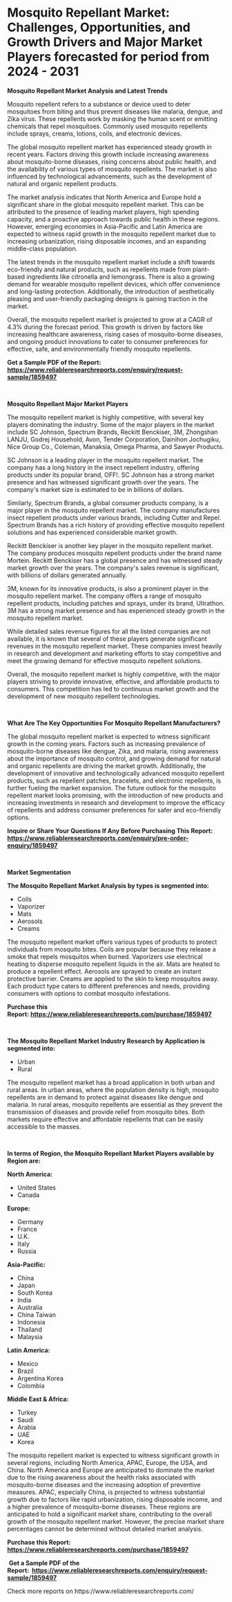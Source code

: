 <p><h1>Mosquito Repellant Market: Challenges, Opportunities, and Growth Drivers and Major Market Players forecasted for period from 2024 - 2031</h1></p><p><strong>Mosquito Repellant Market Analysis and Latest Trends</strong></p>
<p><p>Mosquito repellent refers to a substance or device used to deter mosquitoes from biting and thus prevent diseases like malaria, dengue, and Zika virus. These repellents work by masking the human scent or emitting chemicals that repel mosquitoes. Commonly used mosquito repellents include sprays, creams, lotions, coils, and electronic devices.</p><p>The global mosquito repellent market has experienced steady growth in recent years. Factors driving this growth include increasing awareness about mosquito-borne diseases, rising concerns about public health, and the availability of various types of mosquito repellents. The market is also influenced by technological advancements, such as the development of natural and organic repellent products.</p><p>The market analysis indicates that North America and Europe hold a significant share in the global mosquito repellent market. This can be attributed to the presence of leading market players, high spending capacity, and a proactive approach towards public health in these regions. However, emerging economies in Asia-Pacific and Latin America are expected to witness rapid growth in the mosquito repellent market due to increasing urbanization, rising disposable incomes, and an expanding middle-class population.</p><p>The latest trends in the mosquito repellent market include a shift towards eco-friendly and natural products, such as repellents made from plant-based ingredients like citronella and lemongrass. There is also a growing demand for wearable mosquito repellent devices, which offer convenience and long-lasting protection. Additionally, the introduction of aesthetically pleasing and user-friendly packaging designs is gaining traction in the market.</p><p>Overall, the mosquito repellent market is projected to grow at a CAGR of 4.3% during the forecast period. This growth is driven by factors like increasing healthcare awareness, rising cases of mosquito-borne diseases, and ongoing product innovations to cater to consumer preferences for effective, safe, and environmentally friendly mosquito repellents.</p></p>
<p><strong>Get a Sample PDF of the Report:&nbsp; <a href="https://www.reliableresearchreports.com/enquiry/request-sample/1859497">https://www.reliableresearchreports.com/enquiry/request-sample/1859497</a></strong></p>
<p>&nbsp;</p>
<p><strong>Mosquito Repellant Major Market Players</strong></p>
<p><p>The mosquito repellent market is highly competitive, with several key players dominating the industry. Some of the major players in the market include SC Johnson, Spectrum Brands, Reckitt Benckiser, 3M, Zhongshan LANJU, Godrej Household, Avon, Tender Corporation, Dainihon Jochugiku, Nice Group Co., Coleman, Manaksia, Omega Pharma, and Sawyer Products.</p><p>SC Johnson is a leading player in the mosquito repellent market. The company has a long history in the insect repellent industry, offering products under its popular brand, OFF!. SC Johnson has a strong market presence and has witnessed significant growth over the years. The company's market size is estimated to be in billions of dollars.</p><p>Similarly, Spectrum Brands, a global consumer products company, is a major player in the mosquito repellent market. The company manufactures insect repellent products under various brands, including Cutter and Repel. Spectrum Brands has a rich history of providing effective mosquito repellent solutions and has experienced considerable market growth.</p><p>Reckitt Benckiser is another key player in the mosquito repellent market. The company produces mosquito repellent products under the brand name Mortein. Reckitt Benckiser has a global presence and has witnessed steady market growth over the years. The company's sales revenue is significant, with billions of dollars generated annually.</p><p>3M, known for its innovative products, is also a prominent player in the mosquito repellent market. The company offers a range of mosquito repellent products, including patches and sprays, under its brand, Ultrathon. 3M has a strong market presence and has experienced steady growth in the mosquito repellent market.</p><p>While detailed sales revenue figures for all the listed companies are not available, it is known that several of these players generate significant revenues in the mosquito repellent market. These companies invest heavily in research and development and marketing efforts to stay competitive and meet the growing demand for effective mosquito repellent solutions.</p><p>Overall, the mosquito repellent market is highly competitive, with the major players striving to provide innovative, effective, and affordable products to consumers. This competition has led to continuous market growth and the development of new mosquito repellent technologies.</p></p>
<p>&nbsp;</p>
<p><strong>What Are The Key Opportunities For Mosquito Repellant Manufacturers?</strong></p>
<p><p>The global mosquito repellent market is expected to witness significant growth in the coming years. Factors such as increasing prevalence of mosquito-borne diseases like dengue, Zika, and malaria, rising awareness about the importance of mosquito control, and growing demand for natural and organic repellents are driving the market growth. Additionally, the development of innovative and technologically advanced mosquito repellent products, such as repellent patches, bracelets, and electronic repellents, is further fueling the market expansion. The future outlook for the mosquito repellent market looks promising, with the introduction of new products and increasing investments in research and development to improve the efficacy of repellents and address consumer preferences for safer and eco-friendly options.</p></p>
<p><strong>Inquire or Share Your Questions If Any Before Purchasing This Report: <a href="https://www.reliableresearchreports.com/enquiry/pre-order-enquiry/1859497">https://www.reliableresearchreports.com/enquiry/pre-order-enquiry/1859497</a></strong></p>
<p>&nbsp;</p>
<p><strong>Market Segmentation</strong></p>
<p><strong>The Mosquito Repellant Market Analysis by types is segmented into:</strong></p>
<p><ul><li>Coils</li><li>Vaporizer</li><li>Mats</li><li>Aerosols</li><li>Creams</li></ul></p>
<p><p>The mosquito repellent market offers various types of products to protect individuals from mosquito bites. Coils are popular because they release a smoke that repels mosquitos when burned. Vaporizers use electrical heating to disperse mosquito repellent liquids in the air. Mats are heated to produce a repellent effect. Aerosols are sprayed to create an instant protective barrier. Creams are applied to the skin to keep mosquitos away. Each product type caters to different preferences and needs, providing consumers with options to combat mosquito infestations.</p></p>
<p><strong>Purchase this Report:&nbsp;<a href="https://www.reliableresearchreports.com/purchase/1859497">https://www.reliableresearchreports.com/purchase/1859497</a></strong></p>
<p>&nbsp;</p>
<p><strong>The Mosquito Repellant Market Industry Research by Application is segmented into:</strong></p>
<p><ul><li>Urban</li><li>Rural</li></ul></p>
<p><p>The mosquito repellent market has a broad application in both urban and rural areas. In urban areas, where the population density is high, mosquito repellents are in demand to protect against diseases like dengue and malaria. In rural areas, mosquito repellents are essential as they prevent the transmission of diseases and provide relief from mosquito bites. Both markets require effective and affordable repellents that can be easily accessible to the masses.</p></p>
<p>&nbsp;</p>
<p><strong>In terms of Region, the Mosquito Repellant Market Players available by Region are:</strong></p>
<p>
    <p> <strong> North America: </strong>
        <ul>
            <li>United States</li>
            <li>Canada</li>
        </ul>
        </p> 
    <p> <strong> Europe: </strong>
        <ul>
            <li>Germany</li>
            <li>France</li>
            <li>U.K.</li>
            <li>Italy</li>
            <li>Russia</li>
        </ul>
        </p> 
    <p> <strong> Asia-Pacific: </strong>
        <ul>
            <li>China</li>
            <li>Japan</li>
            <li>South Korea</li>
            <li>India</li>
            <li>Australia</li>
            <li>China Taiwan</li>
            <li>Indonesia</li>
            <li>Thailand</li>
            <li>Malaysia</li>
        </ul>
        </p> 
    <p> <strong> Latin America: </strong>
        <ul>
            <li>Mexico</li>
            <li>Brazil</li>
            <li>Argentina Korea</li>
            <li>Colombia</li>
        </ul>
        </p> 
    <p> <strong> Middle East & Africa: </strong>
        <ul>
            <li>Turkey</li>
            <li>Saudi</li>
            <li>Arabia</li>
            <li>UAE</li>
            <li>Korea</li>
        </ul>
    </p>
    </p>
<p><p>The mosquito repellent market is expected to witness significant growth in several regions, including North America, APAC, Europe, the USA, and China. North America and Europe are anticipated to dominate the market due to the rising awareness about the health risks associated with mosquito-borne diseases and the increasing adoption of preventive measures. APAC, especially China, is projected to witness substantial growth due to factors like rapid urbanization, rising disposable income, and a higher prevalence of mosquito-borne diseases. These regions are anticipated to hold a significant market share, contributing to the overall growth of the mosquito repellent market. However, the precise market share percentages cannot be determined without detailed market analysis.</p></p>
<p><strong>Purchase this Report: <a href="https://www.reliableresearchreports.com/purchase/1859497">https://www.reliableresearchreports.com/purchase/1859497</a></strong></p>
<p>&nbsp;<strong>Get a Sample PDF of the Report:&nbsp;&nbsp;<a href="https://www.reliableresearchreports.com/enquiry/request-sample/1859497">https://www.reliableresearchreports.com/enquiry/request-sample/1859497</a></strong></p>
<p><strong></strong></p>
<p>Check more reports on https://www.reliableresearchreports.com/</p>